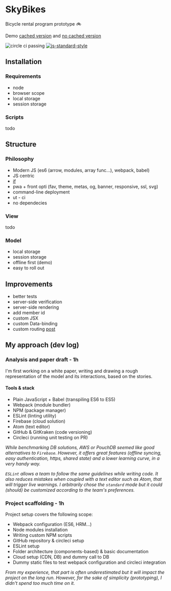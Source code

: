 # SkyBikes
Bicycle rental program prototype :bike:

Demo [cached version](https://skybikes.jeanloup.me/) and [no cached version](http://skybikes.jeanloup.me.s3-website.ca-central-1.amazonaws.com/)

![circle ci passing](https://circleci.com/gh/Malivuk/sky-bikes.svg?style=shield&circle-token=2f8aa2cdabc83b4b39fb99eb3e46bf812ab74c85)
[![js-standard-style](https://img.shields.io/badge/code%20style-standard-brightgreen.svg)](http://standardjs.com)


## Installation

### Requirements
* node
* browser scope
* local storage
* session storage

### Scripts
todo


## Structure

### Philosophy
* Modern JS (es6 (arrow, modules, array func...), webpack, babel)
* JS centric
* [if](https://hackernoon.com/rethinking-javascript-the-if-statement-b158a61cd6cb)
* pwa + front opti (fav, theme, metas, og, banner, responsive, ssl, svg)
* command-line deployment
* ut - ci
* no dependecies

### View
todo

### Model
* local storage
* session storage
* offline first (demo)
* easy to roll out

## Improvements
* better tests
* server-side verification
* server-side rendering
* add member id
* custom JSX
* custom Data-binding
* custom routing
[post](https://hackernoon.com/how-i-converted-my-react-app-to-vanillajs-and-whether-or-not-it-was-a-terrible-idea-4b14b1b2faff)


## My approach (dev log)

### Analysis and paper draft - 1h
I'm first working on a white paper, writing and drawing a rough representation of the model and its interactions, based on the stories.

#### Tools & stack
* Plain JavaScript + Babel (transpiling ES6 to ES5)
* Webpack (module bundler)
* NPM (package manager)
* ESLint (linting utility)
* Firebase (cloud solution)
* Atom (text editor)
* GitHub & GitKraken (code versioning)
* Circleci (running unit testing on PR)

*While benchmarking DB solutions, AWS or PouchDB seemed like good alternatives to `Firebase`. However, it offers great features (offline syncing, easy authentication, https, shared state) and a lower learning curve, in a very handy way.*

*`ESLint` allows a team to follow the same guidelines while writing code. It also reduces mistakes when coupled with a text editor such as Atom, that will trigger live warnings. I arbitrarily chose the `standard` mode but it could (should) be customized according to the team's preferences.*

### Project scaffolding - 1h
Project setup covers the following scope:
* Webpack configuration (ES6, HRM...)
* Node modules installation
* Writing custom NPM scripts
* GitHub repository & circleci setup
* ESLint setup
* Folder architecture (components-based) & basic documentation
* Cloud setup (CDN, DB) and dummy call to DB
* Dummy static files to test webpack configuration and circleci integration

*From my experience, that part is often underestimated but it will impact the project on the long run. However, for the sake of simplicity (prototyping), I didn't spend too much time on it.*
